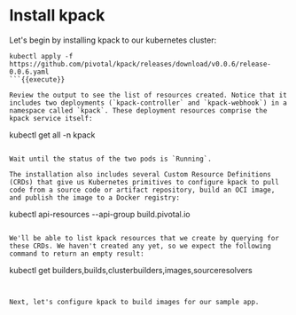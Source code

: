 # Install kpack

Let's begin by installing kpack to our kubernetes cluster:
```
kubectl apply -f https://github.com/pivotal/kpack/releases/download/v0.0.6/release-0.0.6.yaml
```{{execute}}

Review the output to see the list of resources created. Notice that it includes two deployments (`kpack-controller` and `kpack-webhook`) in a namespace called `kpack`. These deployment resources comprise the kpack service itself:
```
kubectl get all -n kpack
```{{execute}}

Wait until the status of the two pods is `Running`.

The installation also includes several Custom Resource Definitions (CRDs) that give us Kubernetes primitives to configure kpack to pull code from a source code or artifact repository, build an OCI image, and publish the image to a Docker registry:
```
kubectl api-resources --api-group build.pivotal.io
```{{execute}}

We'll be able to list kpack resources that we create by querying for these CRDs. We haven't created any yet, so we expect the following command to return an empty result:
```
kubectl get builders,builds,clusterbuilders,images,sourceresolvers
```{{execute}}


Next, let's configure kpack to build images for our sample app.